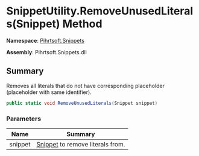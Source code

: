 # SnippetUtility\.RemoveUnusedLiterals\(Snippet\) Method

**Namespace**: [Pihrtsoft.Snippets](../../README.md)

**Assembly**: Pihrtsoft\.Snippets\.dll

## Summary

Removes all literals that do not have corresponding placeholder \(placeholder with same identifier\)\.

```csharp
public static void RemoveUnusedLiterals(Snippet snippet)
```

### Parameters

| Name | Summary |
| ---- | ------- |
| snippet | [Snippet](../../Snippet/README.md) to remove literals from\. |

